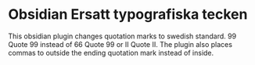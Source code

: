 # Obsidian Ersatt typografiska tecken

This obsidian plugin changes quotation marks to swedish standard.
99 Quote 99 instead of 66 Quote 99 or II Quote II.
The plugin also places commas to outside the ending quotation mark instead of inside.

